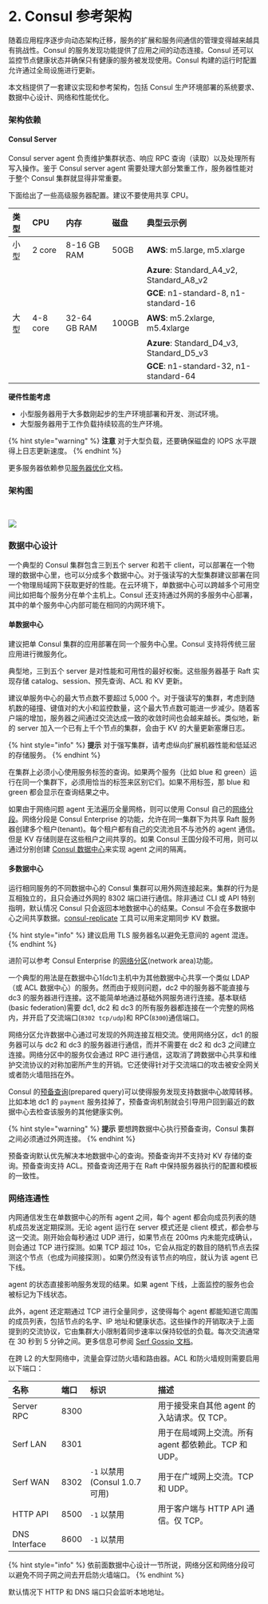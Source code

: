 # 2. Consul 参考架构

随着应用程序逐步向动态架构迁移，服务的扩展和服务间通信的管理变得越来越具有挑战性。Consul 的服务发现功能提供了应用之间的动态连接。Consul 还可以监控节点健康状态并确保只有健康的服务被发现使用。Consul 构建的运行时配置允许通过全局设施进行更新。

本文档提供了一套建议实现和参考架构，包括 Consul 生产环境部署的系统要求、数据中心设计、网络和性能优化。

### 架构依赖 <a id="infrastructure-requirements"></a>

#### Consul Server <a id="consul-servers"></a>

Consul server agent 负责维护集群状态、响应 RPC 查询（读取）以及处理所有写入操作。鉴于 Consul server agent 需要处理大部分繁重工作，服务器性能对于整个 Consul 集群就显得非常重要。

下面给出了一些高级服务器配置。建议不要使用共享 CPU。

| 类型 | CPU | 内存 | 磁盘 | 典型云示例 |
| :--- | :--- | :--- | :--- | :--- |
| 小型 | 2 core | 8-16 GB RAM | 50GB | **AWS**: m5.large, m5.xlarge |
| ​ | ​ | ​ | ​ | **Azure**: Standard\_A4\_v2, Standard\_A8\_v2 |
| ​ | ​ | ​ | ​ | **GCE**: n1-standard-8, n1-standard-16 |
| 大型 | 4-8 core | 32-64 GB RAM | 100GB | **AWS**: m5.2xlarge, m5.4xlarge |
| ​ | ​ | ​ | ​ | **Azure**: Standard\_D4\_v3, Standard\_D5\_v3 |
| ​ | ​ | ​ | ​ | **GCE**: n1-standard-32, n1-standard-64 |

**硬件性能考虑**

* 小型服务器用于大多数刚起步的生产环境部署和开发、测试环境。
* 大型服务器用于工作负载持续较高的生产环境。

{% hint style="warning" %}
**注意** 对于大型负载，还要确保磁盘的 IOPS 水平跟得上日志更新速度。
{% endhint %}

更多服务器依赖参见[服务器优化](https://www.consul.io/docs/guides/performance.html)文档。

### 架构图 <a id="infrastructure-diagram"></a>

​

![](https://learn.hashicorp.com/assets/images/consul-arch.png)

### 数据中心设计 <a id="datacenter-design"></a>

一个典型的 Consul 集群包含三到五个 server 和若干 client，可以部署在一个物理的数据中心里，也可以分成多个数据中心。对于强读写的大型集群建议部署在同一个物理局域网下获取更好的性能。在云环境下，单数据中心可以跨越多个可用空间比如把每个服务分在单个主机上。Consul 还支持通过外网的多服务中心部署，其中的单个服务中心内部可能在相同的内网环境下。

#### 单数据中心 <a id="single-datacenter"></a>

建议把单 Consul 集群的应用部署在同一个服务中心里。Consul 支持将传统三层应用进行微服务化。

典型地，三到五个 server 是对性能和可用性的最好权衡。这些服务器基于 Raft 实现存储 catalog、session、预先查询、ACL 和 KV 更新。

建议单服务中心的最大节点数不要超过 5,000 个。对于强读写的集群，考虑到随机数的碰撞、键值对的大小和监控数量，这个最大节点数可能进一步减少。随着客户端的增加，服务器之间通过交流达成一致的收敛时间也会越来越长。类似地，新的 server 加入一个已有上千个节点的集群，会由于 KV 的大量更新塞爆日志。

{% hint style="info" %}
**提示** 对于强写集群，请考虑纵向扩展机器性能和低延迟的存储服务。
{% endhint %}

在集群上必须小心使用服务标签的查询。如果两个服务（比如 blue 和 green）运行在同一个集群下，必须用恰当的标签来区别它们。如果不用标签，那 blue 和 green 都会显示在查询结果之中。

如果由于网络问题 agent 无法遍历全量网格，则可以使用 Consul 自己的[网络分段](https://www.consul.io/docs/enterprise/network-segments/index.html)。网络分段是 Consul Enterprise 的功能，允许在同一集群下为共享 Raft 服务器创建多个租户\(tenant\)。每个租户都有自己的交流池且不与池外的 agent 通信。但是 KV 存储则是在这些租户之间共享的。如果 Consul 王国分段不可用，则可以通过分别创建 [Consul 数据中心](https://kingfree.gitbook.io/consul/guides/datacenters)来实现 agent 之间的隔离。

#### 多数据中心 <a id="multiple-datacenters"></a>

运行相同服务的不同数据中心的 Consul 集群可以用外网连接起来。集群的行为是互相独立的，且只会通过外网的 8302 端口进行通信。除非通过 CLI 或 API 特别指明，默认情况 Consul 只会返回本地数据中心的结果。Consul 不会在多数据中心之间共享数据。[consul-replicate](https://github.com/hashicorp/consul-replicate) 工具可以用来定期同步 KV 数据。

{% hint style="info" %}
建议启用 TLS 服务器名以避免无意间的 agent 混连。
{% endhint %}

进阶可以参考 Consul Enterprise 的[网络分区](https://www.consul.io/api/operator/area.html)\(network area\)功能。

一个典型的用法是在数据中心1\(dc1\)主机中为其他数据中心共享一个类似 LDAP（或 ACL 数据中心）的服务。然而由于规则问题，dc2 中的服务器不能直接与 dc3 的服务器进行连接。这不能简单地通过基础外网服务进行连接。基本联结\(basic federation\)需要 dc1, dc2 和 dc3 的所有服务器都连接在一个完整的网格内，并开启了交流端口\(`8302 tcp/udp`\)和 RPC\(`8300`\)通信端口。

网络分区允许数据中心通过可发现的外网连接互相交流。使用网络分区，dc1 的服务器可以与 dc2 和 dc3 的服务器进行通信，而并不需要在 dc2 和 dc3 之间建立连接。网络分区中的服务仅会通过 RPC 进行通信，这取消了跨数据中心共享和维护交流协议的对称加密所产生的开销。它还使得针对于交流端口的攻击被安全网关或者防火墙阻挡在外。

Consul 的[预备查询](https://www.consul.io/api/query.html)\(prepared query\)可以使得服务发现支持数据中心故障转移。比如本地 dc1 的 `payment` 服务挂掉了，预备查询机制就会引导用户回到最近的数据中心去检查该服务的其他健康实例。

{% hint style="warning" %}
**提示** 要想跨数据中心执行预备查询，Consul 集群之间必须通过外网连接。
{% endhint %}

预备查询默认优先解决本地数据中心的查询。预备查询并不支持对 KV 存储的查询。预备查询支持 ACL。预备查询还用于在 Raft 中保持服务器执行的配置和模板的一致性。

### 网络连通性 <a id="network-connectivity"></a>

内网通信发生在单数据中心的所有 agent 之间，每个 agent 都会向成员列表的随机成员发送定期探测。无论 agent 运行在 server 模式还是 client 模式，都会参与这一交流。刚开始会每秒通过 UDP 进行，如果节点在 200ms 内未能完成确认，则会通过 TCP 进行探测。如果 TCP 超过 10s，它会从指定的数目的随机节点去探测这个节点（也成为间接探测）。如果仍然没有该节点的响应，就认为该 agent 已下线。

agent 的状态直接影响服务发现的结果。如果 agent 下线，上面监控的服务也会被标记为下线状态。

此外，agent 还定期通过 TCP 进行全量同步，这使得每个 agent 都能知道它周围的成员列表，包括节点的名字、IP 地址和健康状态。这些操作的开销取决于上面提到的交流协议，它由集群大小限制着同步速率以保持较低的负载。每次交流通常在 30 秒到 5 分钟之间。更多信息可参阅 [Serf Gossip 文档](https://www.serf.io/docs/internals/gossip.html)。

在跨 L2 的大型网络中，流量会穿过防火墙和路由器。ACL 和防火墙规则需要启用以下端口：

| 名称 | 端口 | 标识 | 描述 |
| :--- | :--- | :--- | :--- |
| Server RPC | 8300 | ​ | 用于接受来自其他 agent 的入站请求。仅 TCP。 |
| Serf LAN | 8301 | ​ | 用于在局域网上交流。所有 agent 都依赖此。TCP 和 UDP。 |
| Serf WAN | 8302 | `-1` 以禁用 \(Consul 1.0.7 可用\) | 用于在广域网上交流。TCP 和 UDP。 |
| HTTP API | 8500 | `-1` 以禁用 | 用于客户端与 HTTP API 通信。仅 TCP。 |
| DNS Interface | 8600 | `-1` 以禁用 | ​ |

{% hint style="info" %}
依前面数据中心设计一节所说，网络分区和网络分段可以避免不同子网之间去开启防火墙端口。
{% endhint %}

默认情况下 HTTP 和 DNS 端口只会监听本地地址。

